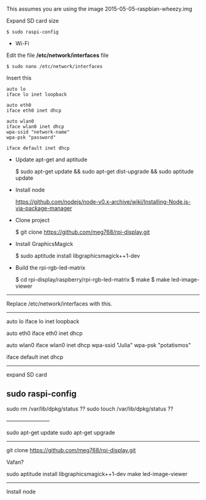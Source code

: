 
This assumes you are using the image 2015-05-05-raspbian-wheezy.img

Expand SD card size

	$ sudo raspi-config
	

* Wi-Fi

Edit the file **/etc/network/interfaces** file

	$ sudo nano /etc/network/interfaces

Insert this

	auto lo
	iface lo inet loopback
	
	auto eth0
	iface eth0 inet dhcp
	
	auto wlan0
	iface wlan0 inet dhcp
	wpa-ssid "network-name"
	wpa-psk "password"
	
	iface default inet dhcp


* Update apt-get and aptitude

	$ sudo apt-get update && sudo apt-get dist-upgrade && sudo aptitude update


* Install node

	https://github.com/nodejs/node-v0.x-archive/wiki/Installing-Node.js-via-package-manager

* Clone project

	$ git clone https://github.com/meg768/rpi-display.git


* Install GraphicsMagick

	$ sudo aptitude install libgraphicsmagick++1-dev


* Build the rpi-rgb-led-matrix

	$ cd rpi-display/raspberry/rpi-rgb-led-matrix
	$ make
	$ make led-image-viewer


























-----------------------------------

Replace /etc/network/interfaces with this.

-----------------------------------
auto lo
iface lo inet loopback

auto eth0
iface eth0 inet dhcp

auto wlan0
iface wlan0 inet dhcp
wpa-ssid "Julia"
wpa-psk "potatismos"

iface default inet dhcp



-----------------------------------
expand SD card

sudo raspi-config
-----------------------------------


sudo rm /var/lib/dpkg/status ??
sudo touch /var/lib/dpkg/status ??

————————

sudo apt-get update
sudo apt-get upgrade



-----------------------------------

git clone https://github.com/meg768/rpi-display.git


Vafan?

sudo aptitude install libgraphicsmagick++1-dev
make led-image-viewer


------------------
Install node






